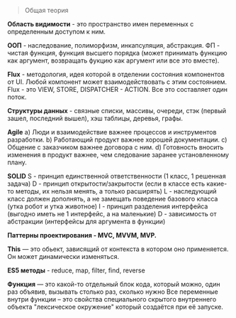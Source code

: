 > Общая теория

**Область видимости** - это пространство имен переменных с определенным доступом к ним.

**ООП** - наследование, полиморфизм, инкапсуляция, абстракция. ФП - чистая функция, функция высшего порядка (может принимать функцию как аргумент, возвращать фукцию как аргумент или все это вместе).

**Flux** - методология, идея которой в отделении состояния компонентов от UI. 
Любой компонент может взаимодействовать с этим состоянием. Flux - это VIEW, STORE, DISPATCHER - ACTION. Все это составляет один поток.

**Структуры данных** - связные списки, массивы, очереди, стэк (первый зашел, последний вышел), хэш таблицы, деревья, графы. 

**Agile**
a) Люди и взаимодействие важнее процессов и инструментов разработки.
b) Работающий продукт важнее хорошей документации.
c) Общение с заказчиком важнее договора с ним.
d) Готовность вносить изменения в продукт важнее, чем следование заранее установленному плану.

**SOLID** 
S - принцип единственной ответственности (1 класс, 1 решенная задача) 
D - принцип открытости/закрытости (если в классе есть какие-то методы, их нельзя менять, а только расширять)
L - наследующий класс должен дополнять, а не замещать поведение базового класса (утка робот и утка животное)
I - принцип разделения интерфейса (выгодно иметь не 1 интерфейс, а на маленькие)
D - зависимость от абстракции (интерфейсы для аргумента в функции)

**Паттерны проектирования - MVC, MVVM, MVP.**

**This** — это обьект, зависящий от контекста в котором оно применяется. Он может динамически изменяться.

**ES5 методы** -  reduce, map, filter, find, reverse

**Функция** — это какой-то отдельный блок кода, который можно, один раз объявив, вызывать столько раз, сколько нужно
Все переменные внутри функции – это свойства специального скрытого внутреннего объекта "лексическое окружение" который создаётся при её запуске.